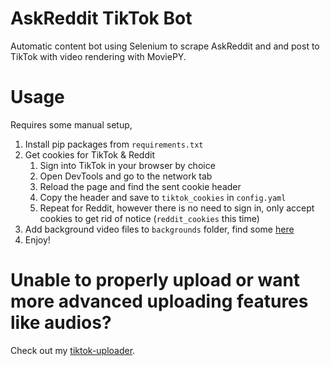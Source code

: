 # AskReddit TikTok Bot
Automatic content bot using Selenium to scrape AskReddit and and post to TikTok with video rendering with MoviePY.
# Usage
Requires some manual setup, 
1. Install pip packages from `requirements.txt`
2. Get cookies for TikTok & Reddit
   1. Sign into TikTok in your browser by choice
   2. Open DevTools and go to the network tab
   3. Reload the page and find the sent cookie header
   4. Copy the header and save to `tiktok_cookies` in `config.yaml`
   5. Repeat for Reddit, however there is no need to sign in, only accept cookies to get rid of notice (`reddit_cookies` this time)
3. Add background video files to `backgrounds` folder, find some [here](https://www.pexels.com/videos/)
3. Enjoy!

# Unable to properly upload or want more advanced uploading features like audios?
Check out my [tiktok-uploader](https://github.com/edde746/tiktok-uploader).